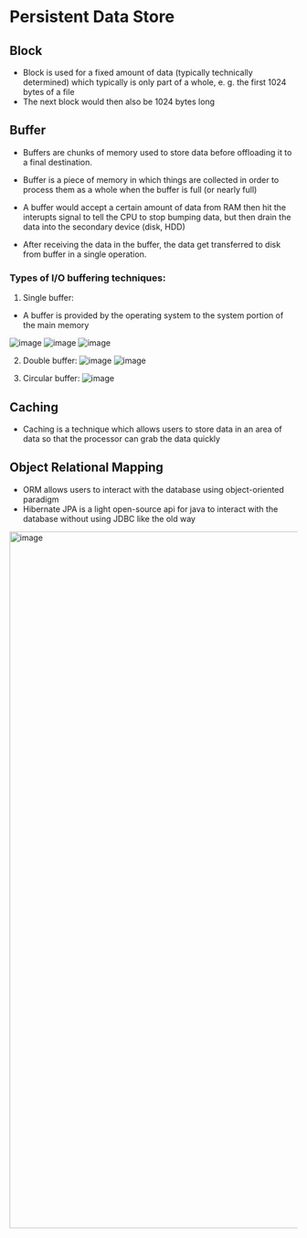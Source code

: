 # Persistent Data Store


## Block
  - Block is used for a fixed amount of data (typically technically determined) which typically is only part of a whole, e. g. the first 1024 bytes of a file
  - The next block would then also be 1024 bytes long

## Buffer
  - Buffers are chunks of memory used to store data before offloading it to a final destination.
  - Buffer is a piece of memory in which things are collected in order to process them as a whole when the buffer is full (or nearly full)

  - A buffer would accept a certain amount of data from RAM then hit the interupts signal to tell the CPU to stop bumping data, but then drain the data into the secondary device (disk, HDD)
  - After receiving the data in the buffer, the data get transferred to disk from buffer in a single operation.


### Types of I/O buffering techniques:

1. Single buffer:
  - A buffer is provided by the operating system to the system portion of the main memory


![image](https://user-images.githubusercontent.com/66233296/156810803-c1f855b5-9fab-4bde-8660-4e7216278358.png)
![image](https://user-images.githubusercontent.com/66233296/156810841-d03f0ddd-0073-4993-b95f-addaa2648a8a.png)
![image](https://user-images.githubusercontent.com/66233296/156811069-9cca40fa-f66d-4315-90df-0f625244c1d0.png)



2. Double buffer: 
![image](https://user-images.githubusercontent.com/66233296/156811035-31f8706e-fd86-46bc-bbd4-5cc9040f7f9c.png)
![image](https://user-images.githubusercontent.com/66233296/156812079-d58e995c-78b4-409b-8ac3-c7a8c1dcd9e5.png)


3. Circular buffer: 
![image](https://user-images.githubusercontent.com/66233296/156811950-732d72f3-0568-4acc-bb3a-2b347e8b7fac.png)



## Caching
  - Caching is a technique which allows users to store data in an area of data so that the processor can grab the data quickly


## Object Relational Mapping
  - ORM allows users to interact with the database using object-oriented paradigm
  - Hibernate JPA is a light open-source api for java to interact with the database without using JDBC like the old way

<img width="1219" alt="image" src="https://user-images.githubusercontent.com/66233296/156860511-2c51ddcf-24f3-4563-b2b6-00fc39ed5c5c.png">











